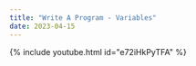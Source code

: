 ```yaml
---
title: "Write A Program - Variables"
date: 2023-04-15
---
```


{% include youtube.html id="e72iHkPyTFA" %}
